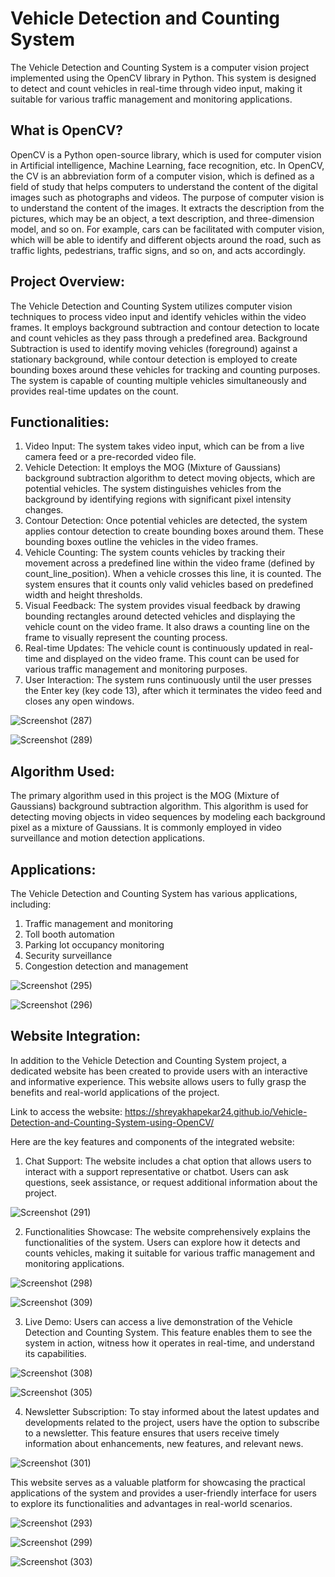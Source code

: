 # Vehicle Detection and Counting System

The Vehicle Detection and Counting System is a computer vision project implemented using the OpenCV library in Python. This system is designed to detect and count vehicles in real-time through video input, making it suitable for various traffic management and monitoring applications. 


## What is OpenCV?

OpenCV is a Python open-source library, which is used for computer vision in Artificial intelligence, Machine Learning, face recognition, etc. In OpenCV, the CV is an abbreviation form of a computer vision, which is defined as a field of study that helps computers to understand the content of the digital images such as photographs and videos.
The purpose of computer vision is to understand the content of the images. It extracts the description from the pictures, which may be an object, a text description, and three-dimension model, and so on. For example, cars can be facilitated with computer vision, which will be able to identify and different objects around the road, such as traffic lights, pedestrians, traffic signs, and so on, and acts accordingly.


## Project Overview:

The Vehicle Detection and Counting System utilizes computer vision techniques to process video input and identify vehicles within the video frames. It employs background subtraction and contour detection to locate and count vehicles as they pass through a predefined area. Background Subtraction is used to identify moving vehicles (foreground) against a stationary background, while contour detection is employed to create bounding boxes around these vehicles for tracking and counting purposes. The system is capable of counting multiple vehicles simultaneously and provides real-time updates on the count.


## Functionalities:

1. Video Input: The system takes video input, which can be from a live camera feed or a pre-recorded video file.
2. Vehicle Detection: It employs the MOG (Mixture of Gaussians) background subtraction algorithm to detect moving objects, which are potential vehicles. The system distinguishes vehicles from the background by identifying regions with significant pixel intensity changes.
3. Contour Detection: Once potential vehicles are detected, the system applies contour detection to create bounding boxes around them. These bounding boxes outline the vehicles in the video frames.
4. Vehicle Counting: The system counts vehicles by tracking their movement across a predefined line within the video frame (defined by count_line_position). When a vehicle crosses this line, it is counted. The system ensures that it counts only valid vehicles based on predefined width and height thresholds.
5. Visual Feedback: The system provides visual feedback by drawing bounding rectangles around detected vehicles and displaying the vehicle count on the video frame. It also draws a counting line on the frame to visually represent the counting process.
6. Real-time Updates: The vehicle count is continuously updated in real-time and displayed on the video frame. This count can be used for various traffic management and monitoring purposes.
7. User Interaction: The system runs continuously until the user presses the Enter key (key code 13), after which it terminates the video feed and closes any open windows.




![Screenshot (287)](https://github.com/shreyakhapekar24/Vehicle-Detection-and-Counting-System-using-OpenCV/assets/97623859/52a33c30-a24d-4c14-820c-720c13248d0a)




![Screenshot (289)](https://github.com/shreyakhapekar24/Vehicle-Detection-and-Counting-System-using-OpenCV/assets/97623859/595797d1-124e-4809-9302-106fd3e72cc4)




## Algorithm Used: 

The primary algorithm used in this project is the MOG (Mixture of Gaussians) background subtraction algorithm. 
This algorithm is used for detecting moving objects in video sequences by modeling each background pixel as a mixture of Gaussians. It is commonly employed in video surveillance and motion detection applications.


## Applications:

The Vehicle Detection and Counting System has various applications, including:

1. Traffic management and monitoring
2. Toll booth automation
3. Parking lot occupancy monitoring
4. Security surveillance
5. Congestion detection and management




![Screenshot (295)](https://github.com/shreyakhapekar24/Vehicle-Detection-and-Counting-System-using-OpenCV/assets/97623859/45f40578-2042-4a03-869d-64881da38f23)




![Screenshot (296)](https://github.com/shreyakhapekar24/Vehicle-Detection-and-Counting-System-using-OpenCV/assets/97623859/73c4abbd-d01f-42d5-9e45-d5a863d6721c)




## Website Integration:

In addition to the Vehicle Detection and Counting System project, a dedicated website has been created to provide users with an interactive and informative experience. This website allows users to fully grasp the benefits and real-world applications of the project. 

Link to access the website: https://shreyakhapekar24.github.io/Vehicle-Detection-and-Counting-System-using-OpenCV/

Here are the key features and components of the integrated website:

1. Chat Support: The website includes a chat option that allows users to interact with a support representative or chatbot. Users can ask questions, seek assistance, or request additional information about the project.




![Screenshot (291)](https://github.com/shreyakhapekar24/Vehicle-Detection-and-Counting-System-using-OpenCV/assets/97623859/00aa008e-e8a1-432f-8fc2-c4add287a719)




2. Functionalities Showcase: The website comprehensively explains the functionalities of the system. Users can explore how it detects and counts vehicles, making it suitable for various traffic management and monitoring applications.




![Screenshot (298)](https://github.com/shreyakhapekar24/Vehicle-Detection-and-Counting-System-using-OpenCV/assets/97623859/3dc9847e-775d-46e0-abcb-382401c4f8af)




![Screenshot (309)](https://github.com/shreyakhapekar24/Vehicle-Detection-and-Counting-System-using-OpenCV/assets/97623859/30c3f0fd-d320-46cc-bb21-d524855757e6)




3. Live Demo: Users can access a live demonstration of the Vehicle Detection and Counting System. This feature enables them to see the system in action, witness how it operates in real-time, and understand its capabilities.




![Screenshot (308)](https://github.com/shreyakhapekar24/Vehicle-Detection-and-Counting-System-using-OpenCV/assets/97623859/79460d21-b1c0-41f8-8013-463c829c3315)




![Screenshot (305)](https://github.com/shreyakhapekar24/Vehicle-Detection-and-Counting-System-using-OpenCV/assets/97623859/59a294e9-2ffe-4f46-99db-8e762772cc06)




4. Newsletter Subscription: To stay informed about the latest updates and developments related to the project, users have the option to subscribe to a newsletter. This feature ensures that users receive timely information about enhancements, new features, and relevant news.




![Screenshot (301)](https://github.com/shreyakhapekar24/Vehicle-Detection-and-Counting-System-using-OpenCV/assets/97623859/da20fc11-93c2-4dd2-b3fb-ed937c096c01)




This website serves as a valuable platform for showcasing the practical applications of the system and provides a user-friendly interface for users to explore its functionalities and advantages in real-world scenarios.




![Screenshot (293)](https://github.com/shreyakhapekar24/Vehicle-Detection-and-Counting-System-using-OpenCV/assets/97623859/84927039-94c8-4907-a161-069a74172d93)




![Screenshot (299)](https://github.com/shreyakhapekar24/Vehicle-Detection-and-Counting-System-using-OpenCV/assets/97623859/79c1afca-e908-4000-86f3-17d01bf7a363)




![Screenshot (303)](https://github.com/shreyakhapekar24/Vehicle-Detection-and-Counting-System-using-OpenCV/assets/97623859/bf18b582-990d-4b5b-bf66-fb82d1ac2c8d)

